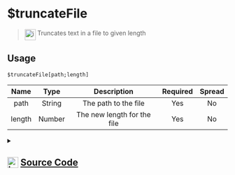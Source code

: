 # $truncateFile
> <img align="top" src="https://upload.wikimedia.org/wikipedia/commons/thumb/e/e4/Infobox_info_icon.svg/160px-Infobox_info_icon.svg.png?20150409153300" alt="image" width="25" height="auto"> Truncates text in a file to given length
## Usage
```
$truncateFile[path;length]
```
| Name | Type | Description | Required | Spread
| :---: | :---: | :---: | :---: | :---: |
path | String | The path to the file | Yes | No
length | Number | The new length for the file | Yes | No
<details>
<summary>
    
## <img align="top" src="https://cdn4.iconfinder.com/data/icons/iconsimple-logotypes/512/github-512.png" alt="image" width="25" height="auto">  [Source Code](https://github.com/tryforge/ForgeScript-V2/blob/main/src/native/truncateFile.ts)
    
</summary>
    
```ts
import { appendFileSync, truncateSync, writeFileSync } from "fs"
import { ArgType, NativeFunction, Return } from "../structures"

export default new NativeFunction({
    name: "$truncateFile",
    version: "1.0.0",
    description: "Truncates text in a file to given length",
    unwrap: true,
    brackets: true,
    args: [
        {
            name: "path",
            description: "The path to the file",
            rest: false,
            required: true,
            type: ArgType.String,
        },
        {
            name: "length",
            description: "The new length for the file",
            rest: false,
            type: ArgType.Number,
            required: true,
        },
    ],
    execute(ctx, [path, data]) {
        // eslint-disable-next-line no-undef
        truncateSync(path, data)

        return Return.success()
    },
})

```
    
</details>